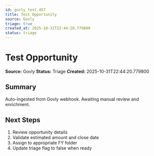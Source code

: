 ```yaml
---
id: govly_test_457
title: Test Opportunity
source: Govly
triage: true
created_at: 2025-10-31T22:44:20.779800
status: triage
---
```


# Test Opportunity

**Source:** Govly
**Status:** Triage
**Created:** 2025-10-31T22:44:20.779800

## Summary

Auto-ingested from Govly webhook. Awaiting manual review and enrichment.

## Next Steps

1. Review opportunity details
2. Validate estimated amount and close date
3. Assign to appropriate FY folder
4. Update triage flag to false when ready
